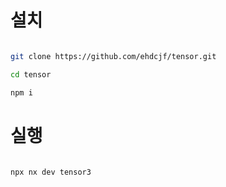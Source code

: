 
# 설치
```sh 

git clone https://github.com/ehdcjf/tensor.git

cd tensor

npm i 

```

# 실행
```sh 

npx nx dev tensor3

```